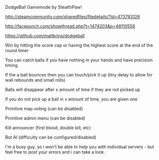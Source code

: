 DodgeBall Gamemode by StealthPaw! 

http://steamcommunity.com/sharedfiles/filedetails/?id=473793126

http://facepunch.com/showthread.php?t=1474203&p=48110556

https://github.com/mattkrins/dodgeball

Win by hitting the score cap or having the highest score at the end of the round timer

You can catch balls if you have nothing in your hands and have precision timing 

If the a ball bounces then you can touch/pick it up (tiny delay to allow for wall rebounds and small rolls) 

Balls will disappear after x amount of time if they are not picked up 

If you do not pick up a ball in x amount of time, you are given one 

Primitive map voting (can be disabled) 

Primitive admin menu (can be disabled) 

Kill announcer (first blood, double kill, etc) 

Bot AI (difficulty can be configured/disabled) 


I'm a busy guy, so i won't be able to help you with individual servers - but feel free to post your errors and i can take a look.
